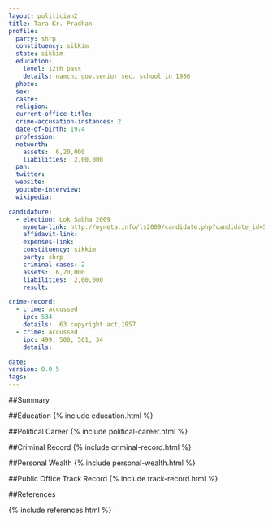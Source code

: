 ```yaml
---
layout: politician2
title: Tara Kr. Pradhan
profile: 
  party: shrp
  constituency: sikkim
  state: sikkim
  education: 
    level: 12th pass
    details: namchi gov.senior sec. school in 1986
  photo: 
  sex: 
  caste: 
  religion: 
  current-office-title: 
  crime-accusation-instances: 2
  date-of-birth: 1974
  profession: 
  networth: 
    assets:  6,20,000
    liabilities:  2,00,000
  pan: 
  twitter: 
  website: 
  youtube-interview: 
  wikipedia: 

candidature: 
  - election: Lok Sabha 2009
    myneta-link: http://myneta.info/ls2009/candidate.php?candidate_id=5500
    affidavit-link: 
    expenses-link: 
    constituency: sikkim 
    party: shrp
    criminal-cases: 2
    assets:  6,20,000
    liabilities:  2,00,000
    result:  

crime-record: 
  - crime: accussed
    ipc: 534
    details:  63 copyright act,1957  
  - crime: accussed
    ipc: 499, 500, 501, 34
    details:    

date: 
version: 0.0.5
tags: 
---
```

##Summary


##Education
{% include education.html %}


##Political Career
{% include political-career.html %}


##Criminal Record
{% include criminal-record.html %}


##Personal Wealth
{% include personal-wealth.html %}


##Public Office Track Record
{% include track-record.html %}


##References


{% include references.html %}